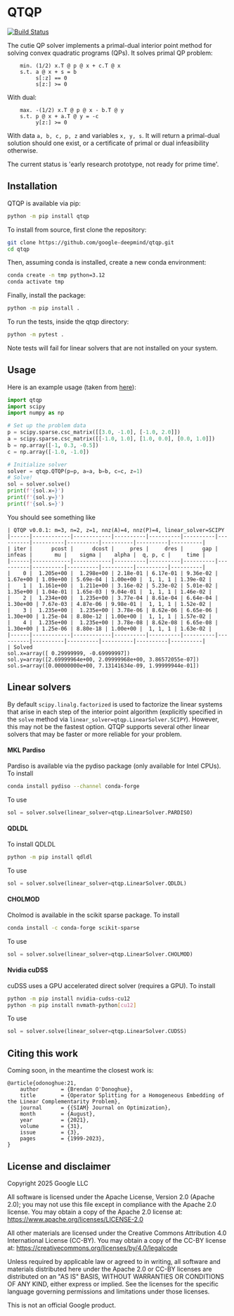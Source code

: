 # QTQP
[![Build Status](https://github.com/google-deepmind/qtqp/actions/workflows/ci.yml/badge.svg)](https://github.com/google-deepmind/qtqp/actions/workflows/ci.yml)


The cutie QP solver implements a primal-dual interior point method for solving
convex quadratic programs (QPs). It solves primal QP problem:

```
    min. (1/2) x.T @ p @ x + c.T @ x
    s.t. a @ x + s = b
         s[:z] == 0
         s[z:] >= 0
```

With dual:

```
    max. -(1/2) x.T @ p @ x - b.T @ y
    s.t. p @ x + a.T @ y = -c
         y[z:] >= 0
```

With data `a, b, c, p, z` and variables `x, y, s`. It will return a primal-dual
solution should one exist, or a certificate of primal or dual infeasibility
otherwise.

The current status is 'early research prototype, not ready for prime time'.

## Installation

QTQP is available via pip:

```bash
python -m pip install qtqp
```

To install from source, first clone the repository:

```bash
git clone https://github.com/google-deepmind/qtqp.git
cd qtqp
```

Then, assuming conda is installed, create a new conda environment:

```bash
conda create -n tmp python=3.12
conda activate tmp
```

Finally, install the package:

```bash
python -m pip install .
```

To run the tests, inside the qtqp directory:

```bash
python -m pytest .
```

Note tests will fail for linear solvers that are not installed on your system.

## Usage

Here is an example usage (taken from
[here](https://www.cvxgrp.org/scs/examples/python/basic_qp.html#py-basic-qp)):

```python
import qtqp
import scipy
import numpy as np

# Set up the problem data
p = scipy.sparse.csc_matrix([[3.0, -1.0], [-1.0, 2.0]])
a = scipy.sparse.csc_matrix([[-1.0, 1.0], [1.0, 0.0], [0.0, 1.0]])
b = np.array([-1, 0.3, -0.5])
c = np.array([-1.0, -1.0])

# Initialize solver
solver = qtqp.QTQP(p=p, a=a, b=b, c=c, z=1)
# Solve!
sol = solver.solve()
print(f'{sol.x=}')
print(f'{sol.y=}')
print(f'{sol.s=}')
```

You should see something like

```
| QTQP v0.0.1: m=3, n=2, z=1, nnz(A)=4, nnz(P)=4, linear_solver=SCIPY
|------|------------|------------|----------|----------|----------|----------|----------|----------|----------|----------|----------|
| iter |      pcost |      dcost |     pres |     dres |      gap |   infeas |       mu |    sigma |    alpha |  q, p, c |     time |
|------|------------|------------|----------|----------|----------|----------|----------|----------|----------|----------|----------|
|    0 |  1.205e+00 |  1.298e+00 | 2.18e-01 | 6.17e-01 | 9.36e-02 | 1.67e+00 | 1.09e+00 | 5.69e-04 | 1.00e+00 |  1, 1, 1 | 1.39e-02 |
|    1 |  1.161e+00 |  1.211e+00 | 3.16e-02 | 5.23e-02 | 5.01e-02 | 1.35e+00 | 1.04e-01 | 1.65e-03 | 9.04e-01 |  1, 1, 1 | 1.46e-02 |
|    2 |  1.234e+00 |  1.235e+00 | 3.77e-04 | 8.61e-04 | 6.64e-04 | 1.30e+00 | 7.67e-03 | 4.87e-06 | 9.98e-01 |  1, 1, 1 | 1.52e-02 |
|    3 |  1.235e+00 |  1.235e+00 | 3.78e-06 | 8.62e-06 | 6.65e-06 | 1.30e+00 | 1.25e-04 | 8.80e-12 | 1.00e+00 |  1, 1, 1 | 1.57e-02 |
|    4 |  1.235e+00 |  1.235e+00 | 3.78e-08 | 8.62e-08 | 6.65e-08 | 1.30e+00 | 1.25e-06 | 8.80e-18 | 1.00e+00 |  1, 1, 1 | 1.63e-02 |
|------|------------|------------|----------|----------|----------|----------|----------|----------|----------|----------|----------|
| Solved
sol.x=array([ 0.29999999, -0.69999997])
sol.y=array([2.69999964e+00, 2.09999968e+00, 3.86572055e-07])
sol.s=array([0.00000000e+00, 7.13141634e-09, 1.99999944e-01])
```

## Linear solvers

By default `scipy.linalg.factorized` is used to factorize the linear systems
that arise in each step of the interior point algorithm (explicitly specified in
the `solve` method via `linear_solver=qtqp.LinearSolver.SCIPY`). However, this
may not be the fastest option. QTQP supports several other linear solvers that
may be faster or more reliable for your problem.

#### MKL Pardiso

Pardiso is available via the pydiso package (only available for Intel CPUs). To
install

```bash
conda install pydiso --channel conda-forge
```

To use

```python
sol = solver.solve(linear_solver=qtqp.LinearSolver.PARDISO)
```

#### QDLDL

To install QDLDL

```bash
python -m pip install qdldl
```

To use

```python
sol = solver.solve(linear_solver=qtqp.LinearSolver.QDLDL)
```

#### CHOLMOD

Cholmod is available in the scikit sparse package. To install

```bash
conda install -c conda-forge scikit-sparse
```

To use

```python
sol = solver.solve(linear_solver=qtqp.LinearSolver.CHOLMOD)
```

#### Nvidia cuDSS

cuDSS uses a GPU accelerated direct solver (requires a GPU). To install

```bash
python -m pip install nvidia-cudss-cu12
python -m pip install nvmath-python[cu12]
```

To use

```python
sol = solver.solve(linear_solver=qtqp.LinearSolver.CUDSS)
```

## Citing this work

Coming soon, in the meantime the closest work is:

```
@article{odonoghue:21,
    author       = {Brendan O'Donoghue},
    title        = {Operator Splitting for a Homogeneous Embedding of the Linear Complementarity Problem},
    journal      = {{SIAM} Journal on Optimization},
    month        = {August},
    year         = {2021},
    volume       = {31},
    issue        = {3},
    pages        = {1999-2023},
}
```

## License and disclaimer

Copyright 2025 Google LLC

All software is licensed under the Apache License, Version 2.0 (Apache 2.0); you
may not use this file except in compliance with the Apache 2.0 license. You may
obtain a copy of the Apache 2.0 license at:
https://www.apache.org/licenses/LICENSE-2.0

All other materials are licensed under the Creative Commons Attribution 4.0
International License (CC-BY). You may obtain a copy of the CC-BY license at:
https://creativecommons.org/licenses/by/4.0/legalcode

Unless required by applicable law or agreed to in writing, all software and
materials distributed here under the Apache 2.0 or CC-BY licenses are
distributed on an "AS IS" BASIS, WITHOUT WARRANTIES OR CONDITIONS OF ANY KIND,
either express or implied. See the licenses for the specific language governing
permissions and limitations under those licenses.

This is not an official Google product.
